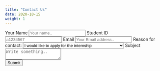 ```yaml
---
title: "Contact Us"
date: 2020-10-15
weight: 1
---
```

<div class="container">
  <form name="contact"method="POST" data-netlify="true">
    <label for="fname">Your Name</label>
    <input type="text" id="fname" name="name" placeholder="Your name..">
    <label for="StudentID">Student ID</label>
    <input type="text" id="StudentID" name="StudentID" placeholder="a1234567">
    <label for="lname">Email</label>
    <input type="text" id="email" name="email" placeholder="Your Email address..">
    <label for="reason">Reason for contact:</label>
    <select id="reason" name="reason">
      <option value="apply">I would like to apply for the internship</option>
      <option value="eoi">I would like to express interest in other opportunities</option>
      <option value="other">Other reasons</option>
    </select>
    <label for="subject">Subject</label>
    <textarea id="subject" name="subject" placeholder="Write something.."></textarea>
    <br>
    <input type="submit" value="Submit">
  </form>
</div>